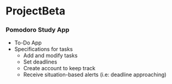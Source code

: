 # ProjectBeta

### Pomodoro Study App

* To-Do App
* Specifications for tasks
  * Add and modify tasks
  * Set deadlines
  * Create account to keep track
  * Receive situation-based alerts (i.e: deadline approaching)
